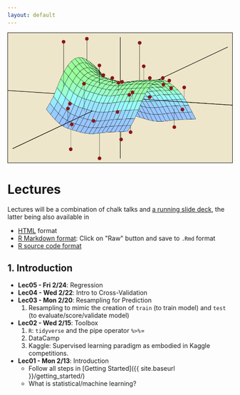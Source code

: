 ```yaml
---
layout: default
---
```


<img src="./assets/figure/StatisticalLearning.png" alt="Drawing" style="width: 600px;" border="1"/>

# Lectures

Lectures will be a combination of chalk talks and <a target="_blank" class="page-link" href="{{ site.baseurl }}/slides.html">a running slide deck</a>, the latter being also available in

* <a target="_blank" class="page-link" href="{{ site.baseurl }}/notes.html">HTML</a> format
* <a target="_blank" class="page-link" href="https://github.com/rudeboybert/MATH218/blob/gh-pages/slides.Rmd">R Markdown format</a>: Click on "Raw" button and save to `.Rmd` format
* <a target="_blank" class="page-link" href="https://github.com/rudeboybert/MATH218/blob/gh-pages/slides.R">R source code format</a> 






## 1. Introduction

* **Lec05 - Fri 2/24**: Regression
* **Lec04 - Wed 2/22**: Intro to Cross-Validation
* **Lec03 - Mon 2/20**: Resampling for Prediction
    1. Resampling to mimic the creation of `train` (to train model) and `test` (to evaluate/score/validate model)
* **Lec02 - Wed 2/15**: Toolbox
    1. `R`: `tidyverse` and the pipe operator `%>%`=
    1. DataCamp
    1. Kaggle: Supervised learning paradigm as embodied in Kaggle competitions.
* **Lec01 - Mon 2/13**: Introduction
    + Follow all steps in [Getting Started]({{ site.baseurl }}/getting_started/)
    + What is statistical/machine learning?





<!--
### 5. Text Data

<ul>
  {% for post in site.posts %}
    {% assign current_date = post.date | date: "%m %d" %}
    {% if "11 06" <= current_date and current_date <= "11 14" %}
    <li>
      {{ post.date | date: "%a %b %-d" }} -  
      <a href="{{ post.url | prepend: site.baseurl }}">{{ post.title }}</a>:
      {{ post.subtitle }}
    </li>
    {% endif %}
  {% endfor %}
</ul>  



### 4. Maps and Spatial Data

<ul>
  {% for post in site.posts %}
    {% assign current_date = post.date | date: "%m %d" %}
    {% if "10 23" <= current_date and current_date <= "11 05" %}
    <li>
      {{ post.date | date: "%a %b %-d" }} -  
      <a href="{{ post.url | prepend: site.baseurl }}">{{ post.title }}</a>:
      {{ post.subtitle }}
    </li>
    {% endif %}
  {% endfor %}
</ul>  




### 3. Dates and Times

<ul>
  {% for post in site.posts %}
    {% assign current_date = post.date | date: "%m %d" %}
    {% if "10 11" <= current_date and current_date <= "10 22" %}
    <li>
      {{ post.date | date: "%a %b %-d" }} -  
      <a href="{{ post.url | prepend: site.baseurl }}">{{ post.title }}</a>:
      {{ post.subtitle }}
    </li>
    {% endif %}
  {% endfor %}
</ul>  



### 2. Regression

<ul>
  {% for post in site.posts %}
    {% assign current_date = post.date | date: "%m %d" %}
    {% if "10 06" <= current_date and current_date <= "10 10" %}
    <li>
      {{ post.date | date: "%a %b %-d" }} -  
      <a href="{{ post.url | prepend: site.baseurl }}">{{ post.title }}</a>:
      {{ post.subtitle }}
    </li>
    {% endif %}
  {% endfor %}
</ul>  


### 1. Data Manipulation and Data Visualization

<ul>
  {% for post in site.posts %}
    {% assign current_date = post.date | date: "%m %d" %}
    {% if "09 11" <= current_date and current_date <= "10 06" %}
    <li>
      {{ post.date | date: "%a %b %-d" }} -  
      <a href="{{ post.url | prepend: site.baseurl }}">{{ post.title }}</a>:
      {{ post.subtitle }}
    </li>
    {% endif %}
  {% endfor %}
</ul>  
-->
